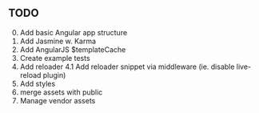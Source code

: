 ## TODO

0. Add basic Angular app structure
1. Add Jasmine w. Karma
2. Add AngularJS $templateCache
3. Create example tests
4. Add reloader
  4.1 Add reloader snippet via middleware (ie. disable live-reload plugin)
5. Add styles
6. merge assets with public
7. Manage vendor assets
